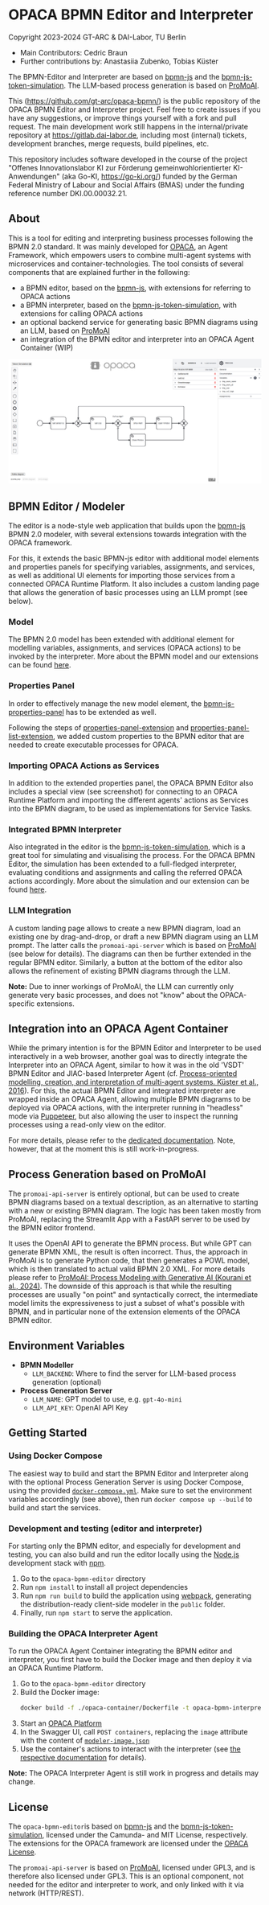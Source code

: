 # OPACA BPMN Editor and Interpreter

Copyright 2023-2024 GT-ARC & DAI-Labor, TU Berlin

* Main Contributors: Cedric Braun
* Further contributions by: Anastasiia Zubenko, Tobias Küster

The BPMN-Editor and Interpreter are based on [bpmn-js](https://github.com/bpmn-io/bpmn-js) and the [bpmn-js-token-simulation](https://github.com/bpmn-io/bpmn-js-token-simulation). The LLM-based process generation is based on [ProMoAI](https://github.com/humam-kourani/ProMoAI/).

This (https://github.com/gt-arc/opaca-bpmn/) is the public repository of the OPACA BPMN Editor and Interpreter project. Feel free to create issues if you have any suggestions, or improve things yourself with a fork and pull request. The main development work still happens in the internal/private repository at https://gitlab.dai-labor.de, including most (internal) tickets, development branches, merge requests, build pipelines, etc.

This repository includes software developed in the course of the project "Offenes Innovationslabor KI zur Förderung gemeinwohlorientierter KI-Anwendungen" (aka Go-KI, https://go-ki.org/) funded by the German Federal Ministry of Labour and Social Affairs (BMAS) under the funding reference number DKI.00.00032.21.


## About

This is a tool for editing and interpreting business processes following the BPMN 2.0 standard. It was mainly developed for [OPACA](https://github.com/gt-arc/opaca-core/), an Agent Framework, which empowers users to combine multi-agent systems with microservices and container-technologies. The tool consists of several components that are explained further in the following:

* a BPMN editor, based on the [bpmn-js](https://github.com/bpmn-io/bpmn-js), with extensions for referring to OPACA actions
* a BPMN interpreter, based on the [bpmn-js-token-simulation](https://github.com/bpmn-io/bpmn-js-token-simulation), with extensions for calling OPACA actions
* an optional backend service for generating basic BPMN diagrams using an LLM, based on [ProMoAI](https://github.com/humam-kourani/ProMoAI/)
* an integration of the BPMN editor and interpreter into an OPACA Agent Container (WIP)

![demo application screenshot](./docs/screenshot.png "Screenshot of the modeler + properties panel example")


## BPMN Editor / Modeler

The editor is a node-style web application that builds upon the [bpmn-js](https://github.com/bpmn-io/bpmn-js) BPMN 2.0 modeler, with several extensions towards integration with the OPACA framework.

For this, it extends the basic BPMN-js editor with additional model elements and properties panels for specifying variables, assignments, and services, as well as additional UI elements for importing those services from a connected OPACA Runtime Platform. It also includes a custom landing page that allows the generation of basic processes using an LLM prompt (see below).

### Model

The BPMN 2.0 model has been extended with additional element for modelling variables, assignments, and services (OPACA actions) to be invoked by the interpreter. More about the BPMN model and our extensions can be found [here](./docs/model.md).

### Properties Panel

In order to effectively manage the new model element, the [bpmn-js-properties-panel](https://github.com/bpmn-io/bpmn-js-properties-panel) has to be extended as well.

Following the steps of [properties-panel-extension](https://github.com/bpmn-io/bpmn-js-examples/tree/main/properties-panel-extension) and [properties-panel-list-extension](https://github.com/bpmn-io/bpmn-js-examples/tree/main/properties-panel-list-extension), we added custom properties to the BPMN editor that are needed to create executable processes for OPACA.

### Importing OPACA Actions as Services

In addition to the extended properties panel, the OPACA BPMN Editor also includes a special view (see screenshot) for connecting to an OPACA Runtime Platform and importing the different agents' actions as Services into the BPMN diagram, to be used as implementations for Service Tasks.

### Integrated BPMN Interpreter

Also integrated in the editor is the [bpmn-js-token-simulation](https://github.com/bpmn-io/bpmn-js-token-simulation/tree/main), which is a great tool for simulating and visualising the process. For the OPACA BPMN Editor, the simulation has been extended to a full-fledged interpreter, evaluating conditions and assignments and calling the referred OPACA actions accordingly. More about the simulation and our extension can be found [here](./docs/simulation.md).

### LLM Integration

A custom landing page allows to create a new BPMN diagram, load an existing one by drag-and-drop, or draft a new BPMN diagram using an LLM prompt. The latter calls the `promoai-api-server` which is based on [ProMoAI](https://github.com/humam-kourani/ProMoAI/) (see below for details). The diagrams can then be further extended in the regular BPMN editor. Similarly, a button at the bottom of the editor also allows the refinement of existing BPMN diagrams through the LLM.

**Note:** Due to inner workings of ProMoAI, the LLM can currently only generate very basic processes, and does not "know" about the OPACA-specific extensions.


## Integration into an OPACA Agent Container

While the primary intention is for the BPMN Editor and Interpreter to be used interactively in a web browser, another goal was to directly integrate the Interpreter into an OPACA Agent, similar to how it was in the old 'VSDT' BPMN Editor and JIAC-based Interpreter Agent (cf. [Process-oriented modelling, creation, and interpretation of multi-agent systems. Küster et al., 2016](http://dx.doi.org/10.1504/IJAOSE.2016.080892)). For this, the actual BPMN Editor and integrated interpreter are wrapped inside an OPACA Agent, allowing multiple BPMN diagrams to be deployed via OPACA actions, with the interpreter running in "headless" mode via [Puppeteer](https://github.com/puppeteer/puppeteer), but also allowing the user to inspect the running processes using a read-only view on the editor.

For more details, please refer to the [dedicated documentation](docs/opaca-agent.md). Note, however, that at the moment this is still work-in-progress.


## Process Generation based on ProMoAI

The `promoai-api-server` is entirely optional, but can be used to create BPMN diagrams based on a textual description, as an alternative to starting with a new or existing BPMN diagram. The logic has been taken mostly from ProMoAI, replacing the Streamlit App with a FastAPI server to be used by the BPMN editor frontend.

It uses the OpenAI API to generate the BPMN process. But while GPT can generate BPMN XML, the result is often incorrect. Thus, the approach in ProMoAI is to generate Python code, that then generates a POWL model, which is then translated to actual valid BPMN 2.0 XML. For more details please refer to [ProMoAI: Process Modeling with Generative AI (Kourani et al., 2024)](https://www.ijcai.org/proceedings/2024/1014). The downside of this approach is that while the resulting processes are usually "on point" and syntactically correct, the intermediate model limits the expressiveness to just a subset of what's possible with BPMN, and in particular none of the extension elements of the OPACA BPMN editor.


## Environment Variables

* **BPMN Modeller**
  * `LLM_BACKEND`: Where to find the server for LLM-based process generation (optional)
* **Process Generation Server**
  * `LLM_NAME`: GPT model to use, e.g. `gpt-4o-mini`
  * `LLM_API_KEY`: OpenAI API Key


## Getting Started

### Using Docker Compose

The easiest way to build and start the BPMN Editor and Interpreter along with the optional Process Generation Server is using Docker Compose, using the provided [`docker-compose.yml`](docker-compose.yml). Make sure to set the environment variables accordingly (see above), then run `docker compose up --build` to build and start the services.

### Development and testing (editor and interpreter)

For starting only the BPMN editor, and especially for development and testing, you can also build and run the editor locally using the [Node.js](http://nodejs.org) development stack with [npm](https://npmjs.org).

1. Go to the `opaca-bpmn-editor` directory
2. Run `npm install` to install all project dependencies
3. Run `npm run build` to build the application using [webpack](https://webpack.js.org/), generating the distribution-ready client-side modeler in the `public` folder.
4. Finally, run `npm start` to serve the application.

### Building the OPACA Interpreter Agent

To run the OPACA Agent Container integrating the BPMN editor and interpreter, you first have to build the Docker image and then deploy it via an OPACA Runtime Platform.

1. Go to the `opaca-bpmn-editor` directory
2. Build the Docker image:
    ```sh
    docker build -f ./opaca-container/Dockerfile -t opaca-bpmn-interpreter-agent .
    ```
3. Start an [OPACA Platform](https://github.com/GT-ARC/opaca-core)
4. In the Swagger UI, call `POST containers`, replacing the `image` attribute with the content of [`modeler-image.json`](opaca-bpmn-editor/opaca-container/modeler-image.json)
5. Use the container's actions to interact with the interpreter (see [the respective documentation](docs/opaca-agent.md) for details).

**Note:** The OPACA Interpreter Agent is still work in progress and details may change.


## License

The `opaca-bpmn-editor`is based on [bpmn-js](https://github.com/bpmn-io/bpmn-js) and the [bpmn-js-token-simulation](https://github.com/bpmn-io/bpmn-js-token-simulation), licensed under the Camunda- and MIT License, respectively. The extensions for the OPACA framework are licensed under the [OPACA License](LICENSE.txt).

The `promoai-api-server` is based on [ProMoAI](https://github.com/humam-kourani/ProMoAI/), licensed under GPL3, and is therefore also licensed under GPL3. This is an optional component, not needed for the editor and interpreter to work, and only linked with it via network (HTTP/REST).
